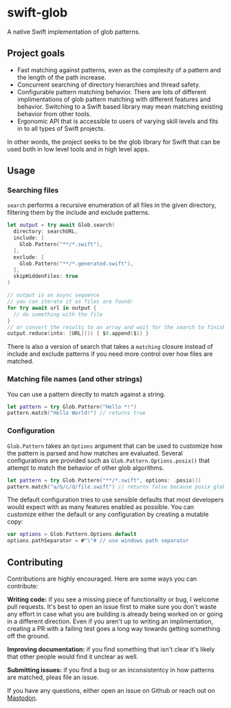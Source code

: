 # swift-glob

A native Swift implementation of glob patterns.

## Project goals

- Fast matching against patterns, even as the complexity of a pattern and the length of the path increase.
- Concurrent searching of directory hierarchies and thread safety.
- Configurable pattern matching behavior. There are lots of different implimentations of glob pattern matching with different features and behavior. Switching to a Swift based library may mean matching existing behavior from other tools.
- Ergonomic API that is accessible to users of varying skill levels and fits in to all types of Swift projects.

In other words, the project seeks to be _the_ glob library for Swift that can be used both in low level tools and in high level apps.

## Usage

### Searching files

`search` performs a recursive enumeration of all files in the given directory, filtering them by the include and exclude patterns.

```swift
let output = try await Glob.search(
  directory: searchURL,
  include: [
    Glob.Pattern("**/*.swift"),
  ],
  exclude: [
    Glob.Pattern("**/*.generated.swift"),
  ],
  skipHiddenFiles: true
)

// output is an async sequence
// you can iterate it as files are found:
for try await url in output {
  // do something with the file
}
// or convert the results to an array and wait for the search to finish:
output.reduce(into: [URL]()) { $0.append($1) }
```

There is also a version of search that takes a `matching` closure instead of include and exclude patterns if you need more control over how files are matched.

### Matching file names (and other strings)

You can use a pattern directly to match against a string.

```swift
let pattern = try Glob.Pattern("Hello *!")
pattern.match("Hello World!") // returns true
```

### Configuration

`Glob.Pattern` takes an `Options` argument that can be used to customize how the pattern is parsed and how matches are evaluated. Several configurations are provided such as `Glob.Pattern.Options.posix()` that attempt to match the behavior of other glob algorithms.

```swift
let pattern = try Glob.Pattern("**/*.swift", options: .posix())
pattern.match("a/b/c/d/file.swift") // returns false because posix glob patters don't support ** (path level wildcard) matching.
```

The default configuration tries to use sensible defaults that most developers would expect with as many features enabled as possible. You can customize either the default or any configuration by creating a mutable copy:

```swift
var options = Glob.Pattern.Options.default
options.pathSeparator = #"\"# // use windows path separator
```

## Contributing

Contributions are highly encouraged. Here are some ways you can contribute:

**Writing code:** if you see a missing piece of functionality or bug, I welcome pull requests. It's best to open an issue first to make sure you don't waste any effort in case what you are building is already being worked on or going in a different direction. Even if you aren't up to writing an implimentation, creating a PR with a failing test goes a long way towards getting something off the ground.

**Improving documentation:** if you find something that isn't clear it's likely that other people would find it unclear as well.

**Submitting issues:** if you find a bug or an inconsistentcy in how patterns are matched, pleas file an issue.

If you have any questions, either open an issue on Github or reach out on [Mastodon](https://tnku.co/@david).
